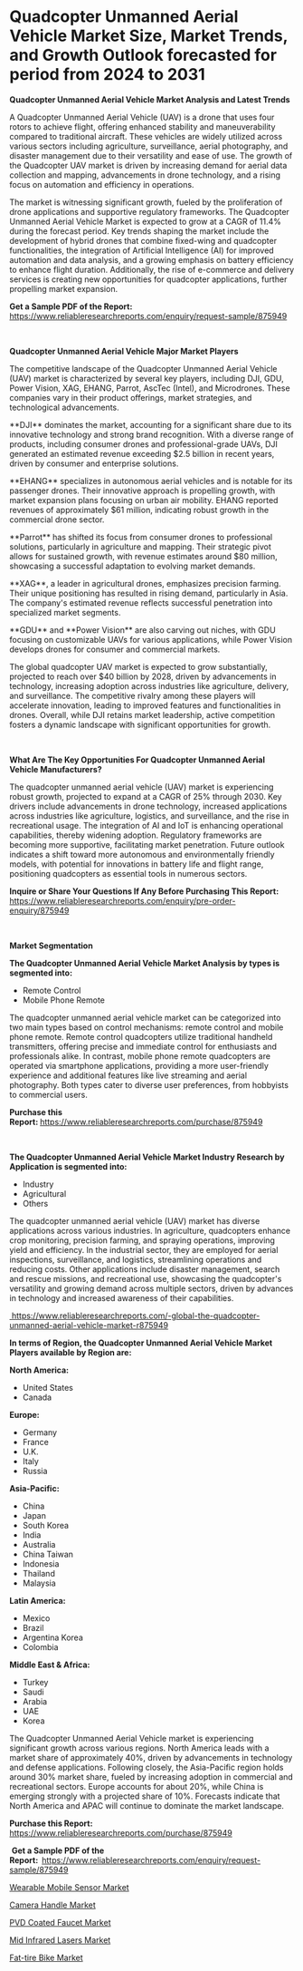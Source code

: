 <p><h1>Quadcopter Unmanned Aerial Vehicle Market Size, Market Trends, and Growth Outlook forecasted for period from 2024 to 2031</h1></p><p><strong>Quadcopter Unmanned Aerial Vehicle Market Analysis and Latest Trends</strong></p>
<p><p>A Quadcopter Unmanned Aerial Vehicle (UAV) is a drone that uses four rotors to achieve flight, offering enhanced stability and maneuverability compared to traditional aircraft. These vehicles are widely utilized across various sectors including agriculture, surveillance, aerial photography, and disaster management due to their versatility and ease of use. The growth of the Quadcopter UAV market is driven by increasing demand for aerial data collection and mapping, advancements in drone technology, and a rising focus on automation and efficiency in operations.</p><p>The market is witnessing significant growth, fueled by the proliferation of drone applications and supportive regulatory frameworks. The Quadcopter Unmanned Aerial Vehicle Market is expected to grow at a CAGR of 11.4% during the forecast period. Key trends shaping the market include the development of hybrid drones that combine fixed-wing and quadcopter functionalities, the integration of Artificial Intelligence (AI) for improved automation and data analysis, and a growing emphasis on battery efficiency to enhance flight duration. Additionally, the rise of e-commerce and delivery services is creating new opportunities for quadcopter applications, further propelling market expansion.</p></p>
<p><strong>Get a Sample PDF of the Report:&nbsp;</strong> <a href="https://www.reliableresearchreports.com/enquiry/request-sample/875949">https://www.reliableresearchreports.com/enquiry/request-sample/875949</a></p>
<p>&nbsp;</p>
<p><strong>Quadcopter Unmanned Aerial Vehicle Major Market Players</strong></p>
<p><p>The competitive landscape of the Quadcopter Unmanned Aerial Vehicle (UAV) market is characterized by several key players, including DJI, GDU, Power Vision, XAG, EHANG, Parrot, AscTec (Intel), and Microdrones. These companies vary in their product offerings, market strategies, and technological advancements.</p><p>**DJI** dominates the market, accounting for a significant share due to its innovative technology and strong brand recognition. With a diverse range of products, including consumer drones and professional-grade UAVs, DJI generated an estimated revenue exceeding $2.5 billion in recent years, driven by consumer and enterprise solutions.</p><p>**EHANG** specializes in autonomous aerial vehicles and is notable for its passenger drones. Their innovative approach is propelling growth, with market expansion plans focusing on urban air mobility. EHANG reported revenues of approximately $61 million, indicating robust growth in the commercial drone sector.</p><p>**Parrot** has shifted its focus from consumer drones to professional solutions, particularly in agriculture and mapping. Their strategic pivot allows for sustained growth, with revenue estimates around $80 million, showcasing a successful adaptation to evolving market demands.</p><p>**XAG**, a leader in agricultural drones, emphasizes precision farming. Their unique positioning has resulted in rising demand, particularly in Asia. The company's estimated revenue reflects successful penetration into specialized market segments.</p><p>**GDU** and **Power Vision** are also carving out niches, with GDU focusing on customizable UAVs for various applications, while Power Vision develops drones for consumer and commercial markets.</p><p>The global quadcopter UAV market is expected to grow substantially, projected to reach over $40 billion by 2028, driven by advancements in technology, increasing adoption across industries like agriculture, delivery, and surveillance. The competitive rivalry among these players will accelerate innovation, leading to improved features and functionalities in drones. Overall, while DJI retains market leadership, active competition fosters a dynamic landscape with significant opportunities for growth.</p></p>
<p>&nbsp;</p>
<p><strong>What Are The Key Opportunities For Quadcopter Unmanned Aerial Vehicle Manufacturers?</strong></p>
<p><p>The quadcopter unmanned aerial vehicle (UAV) market is experiencing robust growth, projected to expand at a CAGR of 25% through 2030. Key drivers include advancements in drone technology, increased applications across industries like agriculture, logistics, and surveillance, and the rise in recreational usage. The integration of AI and IoT is enhancing operational capabilities, thereby widening adoption. Regulatory frameworks are becoming more supportive, facilitating market penetration. Future outlook indicates a shift toward more autonomous and environmentally friendly models, with potential for innovations in battery life and flight range, positioning quadcopters as essential tools in numerous sectors.</p></p>
<p><strong>Inquire or Share Your Questions If Any Before Purchasing This Report:</strong> <a href="https://www.reliableresearchreports.com/enquiry/pre-order-enquiry/875949">https://www.reliableresearchreports.com/enquiry/pre-order-enquiry/875949</a></p>
<p>&nbsp;</p>
<p><strong>Market Segmentation</strong></p>
<p><strong>The Quadcopter Unmanned Aerial Vehicle Market Analysis by types is segmented into:</strong></p>
<p><ul><li>Remote Control</li><li>Mobile Phone Remote</li></ul></p>
<p><p>The quadcopter unmanned aerial vehicle market can be categorized into two main types based on control mechanisms: remote control and mobile phone remote. Remote control quadcopters utilize traditional handheld transmitters, offering precise and immediate control for enthusiasts and professionals alike. In contrast, mobile phone remote quadcopters are operated via smartphone applications, providing a more user-friendly experience and additional features like live streaming and aerial photography. Both types cater to diverse user preferences, from hobbyists to commercial users.</p></p>
<p><strong>Purchase this Report:&nbsp;</strong><a href="https://www.reliableresearchreports.com/purchase/875949">https://www.reliableresearchreports.com/purchase/875949</a></p>
<p>&nbsp;</p>
<p><strong>The Quadcopter Unmanned Aerial Vehicle Market Industry Research by Application is segmented into:</strong></p>
<p><ul><li>Industry</li><li>Agricultural</li><li>Others</li></ul></p>
<p><p>The quadcopter unmanned aerial vehicle (UAV) market has diverse applications across various industries. In agriculture, quadcopters enhance crop monitoring, precision farming, and spraying operations, improving yield and efficiency. In the industrial sector, they are employed for aerial inspections, surveillance, and logistics, streamlining operations and reducing costs. Other applications include disaster management, search and rescue missions, and recreational use, showcasing the quadcopter's versatility and growing demand across multiple sectors, driven by advances in technology and increased awareness of their capabilities.</p></p>
<p><a href="https://www.reliableresearchreports.com/-global-the-quadcopter-unmanned-aerial-vehicle-market-r875949">&nbsp;https://www.reliableresearchreports.com/-global-the-quadcopter-unmanned-aerial-vehicle-market-r875949</a></p>
<p><strong>In terms of Region, the Quadcopter Unmanned Aerial Vehicle Market Players available by Region are:</strong></p>
<p>
    <p> <strong> North America: </strong>
        <ul>
            <li>United States</li>
            <li>Canada</li>
        </ul>
        </p> 
    <p> <strong> Europe: </strong>
        <ul>
            <li>Germany</li>
            <li>France</li>
            <li>U.K.</li>
            <li>Italy</li>
            <li>Russia</li>
        </ul>
        </p> 
    <p> <strong> Asia-Pacific: </strong>
        <ul>
            <li>China</li>
            <li>Japan</li>
            <li>South Korea</li>
            <li>India</li>
            <li>Australia</li>
            <li>China Taiwan</li>
            <li>Indonesia</li>
            <li>Thailand</li>
            <li>Malaysia</li>
        </ul>
        </p> 
    <p> <strong> Latin America: </strong>
        <ul>
            <li>Mexico</li>
            <li>Brazil</li>
            <li>Argentina Korea</li>
            <li>Colombia</li>
        </ul>
        </p> 
    <p> <strong> Middle East & Africa: </strong>
        <ul>
            <li>Turkey</li>
            <li>Saudi</li>
            <li>Arabia</li>
            <li>UAE</li>
            <li>Korea</li>
        </ul>
    </p>
    </p>
<p><p>The Quadcopter Unmanned Aerial Vehicle market is experiencing significant growth across various regions. North America leads with a market share of approximately 40%, driven by advancements in technology and defense applications. Following closely, the Asia-Pacific region holds around 30% market share, fueled by increasing adoption in commercial and recreational sectors. Europe accounts for about 20%, while China is emerging strongly with a projected share of 10%. Forecasts indicate that North America and APAC will continue to dominate the market landscape.</p></p>
<p><strong>Purchase this Report: </strong><a href="https://www.reliableresearchreports.com/purchase/875949">https://www.reliableresearchreports.com/purchase/875949</a></p>
<p>&nbsp;<strong>Get a Sample PDF of the Report:&nbsp;&nbsp;</strong><a href="https://www.reliableresearchreports.com/enquiry/request-sample/875949">https://www.reliableresearchreports.com/enquiry/request-sample/875949</a></p>
<p><strong></strong></p>
<p><p><a href="https://issuu.com/reportprime-2/docs/wearable-mobile-sensor-market-size-_1afc777fea4a0c">Wearable Mobile Sensor Market</a></p><p><a href="https://www.linkedin.com/pulse/camera-handle-market-size-share-competitive-landscape-rxk7c?trackingId=9VycEQgrS1Suaf1MJaHQ7Q%3D%3D">Camera Handle Market</a></p><p><a href="https://github.com/globismark/Market-Research-Report-List-5/blob/main/pvd-coated-faucet-market.md">PVD Coated Faucet Market</a></p><p><a href="https://www.linkedin.com/pulse/booming-mid-infrared-lasers-market-sector-analysis-growth-projections-frgpc?trackingId=Fw1LSn%2F8QHeM7U1mfljhKw%3D%3D">Mid Infrared Lasers Market</a></p><p><a href="https://issuu.com/reportprime-2/docs/fat-tire-bike-market-size-2030.pptx_6159bdee52f7e3">Fat-tire Bike Market</a></p></p>